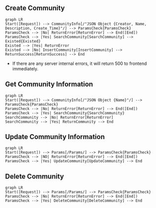 ## Create Community

```mermaid
graph LR
Start([Request]) --> CommunityInfo[/"JSON Object {Creator, Name, Description, Create_Time}"/] --> ParamsCheck{ParamsCheck}
ParamsCheck --> |No| ReturnError[ReturnError] --> End([End])
ParamsCheck --> |Yes| SearchCommunity[SearchCommunity] --> Existed{Existed}
Existed --> |Yes| ReturnError
Existed --> |No| InsertCommunity[InsertCommunity] --> ReturnSuccess[ReturnSuccess] --> End
```

- If there are any server internal errors, it will return 500 to frontend immediately.

## Get Community Information

```mermaid
graph LR
Start([Request]) --> CommunityInfo[/"JSON Object {Name}"/] --> ParamsCheck{ParamsCheck}
ParamsCheck --> |No| ReturnError[ReturnError] --> End([End])
ParamsCheck --> |Yes| SearchCommunity{SearchCommunity}
SearchCommunity --> |No| ReturnError[ReturnError]
SearchCommunity --> |Yes| ReturnCommunity --> End
```

## Update Community Information

```mermaid
graph LR
Start([Request]) --> Params[/Params/] --> ParamsCheck{ParamsCheck}
ParamsCheck --> |NO| ReturnError[ReturnError] --> End([End])
ParamsCheck --> |Yes| UpdateCommunity[UpdateCommunity] --> End
```

## Delete Community

```mermaid
graph LR
Start([Request]) --> Params[/Params/] --> ParamsCheck{ParamsCheck}
ParamsCheck --> |No| ReturnError[ReturnError] --> End([End])
ParamsCheck --> |Yes| DeleteCommunity[DeleteCommunity] --> End
```

